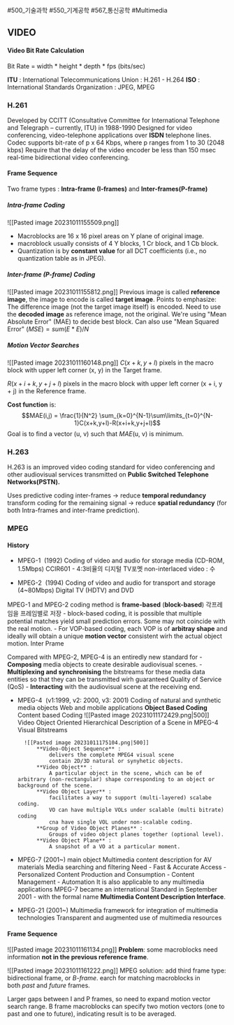 #500_기술과학 #550_기계공학 #567_통신공학 #Multimedia
## VIDEO
#### Video Bit Rate Calculation
Bit Rate = width * height * depth * fps (bits/sec)

**ITU** : International Telecommunications Union : H.261 - H.264
**ISO** : International Standards Organization : JPEG, MPEG
### H.261
Developed by CCITT (Consultative Committee for International Telephone and Telegraph – currently, ITU) in 1988-1990 
Designed for video conferencing, video-telephone applications over **ISDN** telephone lines. 
Codec supports bit-rate of p x 64 Kbps, where p ranges from 1 to 30 (2048 kbps) 
Require that the delay of the video encoder be less than 150 msec real-time bidirectional video conferencing.

#### Frame Sequence
Two frame types : **Intra-frame (I-frames)** and **Inter-frames(P-frame)**

##### Intra-frame Coding
![[Pasted image 20231011155509.png]]
- Macroblocks are 16 x 16 pixel areas on Y plane of original image.
- macroblock usually consists of 4 Y blocks, 1 Cr block, and 1 Cb block.
- Quantization is by **constant value** for all DCT coefficients (i.e., no quantization table as in JPEG).

##### Inter-frame (P-frame) Coding
![[Pasted image 20231011155812.png]]
Previous image is called **reference image**, the image to encode is called **target image**.
Points to emphasize:
The difference image (not the target image itself) is encoded.
Need to use the **decoded image** as reference image, not the original.
We're using "Mean Absolute Error" (MAE) to decide best block.
	Can also use "Mean Squared Error" $(MSE) = sum(E*E)/N$

##### Motion Vector Searches
![[Pasted image 20231011160148.png]]
$C(x + k, y + l)$ pixels in the macro block with upper left corner (x, y) in the Target frame.

$R(x + i + k, y + j + l)$ pixels in the macro block with upper left corner (x + i, y + j) in the Reference frame.

**Cost function** is:
$$MAE(i,j) = \frac{1}{N^2} \sum_{k=0}^{N-1}\sum\limits_{t=0}^{N-1}C(x+k,y+l)-R(x+i+k,y+j+l)$$
Goal is to find a vector (u, v) such that _MAE_(u, v) is minimum.
### H.263
H.263 is an improved video coding standard for video conferencing and other audiovisual services transmitted on **Public Switched Telephone Networks(PSTN).**

Uses predictive coding inter-frames -> reduce **temporal redundancy** 
transform coding for the remaining signal -> reduce **spatial redundancy** 
	(for both Intra-frames and inter-frame prediction).
### MPEG
#### History
- MPEG-1  (1992)
	Coding of video and audio for storage media (CD-ROM, 1.5Mbps)
	CCIR601 - 4:3비율의 디지털 TV포멧
	non-interlaced video : 수

- MPEG-2  (1994)
	Coding of video and audio for transport and storage (4~80Mbps)
	Digital TV (HDTV) and DVD

MPEG-1 and MPEG-2 coding method is **frame-based**  (**block-based**)
	각프레임을 프레임별로 저장
	- block-based coding, it is possible that multiple potential matches yield small prediction errors. Some may not coincide with the real motion.
	- For VOP-based coding, each VOP is of **arbitray shape** and ideally will obtain a unique **motion vector** consistent wirh the actual object motion.
	Inter Prame

Compared with MPEG-2, MPEG-4 is an entiredly new standard for
	- **Composing** media objects to create desirable audiovisual scenes.
	- **Multiplexing and synchronising** the bitstreams for these media data entities so that they can be transmitted wirh guaranteed Quality of Service (QoS)
	- **Interacting** with the audiovisual scene at the receiving end.

- MPEG-4  (v1:1999, v2: 2000, v3: 2001)
	Coding of natural and synthetic media objects
	Web and mobile applications
	**Object Based Coding**
	Content based Coding
		![[Pasted image 20231011172429.png|500]]
		Video Object Oriented Hierarchical Description of a Scene in MPEG-4 Visual Bitstreams
		
		![[Pasted image 20231011175104.png|500]]
			**Video-Object Sequence** : 
				delivers the complete MPEG4 visual scene
				contain 2D/3D natural or synyhetic objects.
			**Video Object** : 
				A particular object in the scene, which can be of arbitrary (non-rectangular) shape corresponding to an object or background of the scene.
			**Video Object Layer** :
				facilitates a way to support (multi-layered) scalabe coding.
				VO can have multiple VOLs under scalable (multi bitrate) coding
				cna have single VOL under non-scalable coding.
			**Group of Video Object Planes** :
				Groups of video object planes together (optional level).
			**Video Object Plane** :
				A snapshot of a VO at a particular moment.

- MPEG-7 (2001~)
	main object
		Multimedia content description for AV materials
		Media searching and filtering
	Need
		- Fast & Accurate Access
		- Personalized Content Production and Consumption
		- Content Management
		- Automation
	It is also applicable to any multimedia applications
	MPEG-7 became an international Standard in September 2001 - with the formal name **Multimedia Content Description Interface**.
	

- MPEG-21 (2001~)
	Multimedia framework for integration of multimedia technologies
	Transparent and augmented use of multimedia resources
#### Frame Sequence
![[Pasted image 20231011161134.png]]
**Problem**: some macroblocks need information **not in the previous reference frame**.

![[Pasted image 20231011161222.png]]
MPEG solution: add third frame type: bidirectional frame, or *B-frame*.
	earch for matching macroblocks in both _past_ and _future_ frames.

Larger gaps between I and P frames, so need to expand motion vector search range.
B frame macroblocks can specify two motion vectors (one to past and one to future), indicating result is to be averaged.
